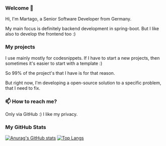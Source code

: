 ### Welcome 👋

Hi, I'm Martago, a Senior Software Developer from Germany. 

My main focus is definitely backend development in spring-boot.
But I like also to develop the frontend too :)

### My projects
I use mainly mostly for codesnippets. If I have to start a new projects, then sometimes it's easier to start with a template :)

So 99% of the project's that I have is for that reason.

But right now, I'm developing a open-source solution to a specific problem, that I need to fix.

### 📫 How to reach me?
Only via GitHub :) I like my privacy.

### My GitHub Stats
[![Anurag's GitHub stats](https://github-readme-stats.vercel.app/api?username=martago&layout=compact&show_icons=true&theme=tokyonight)](https://github.com/anuraghazra/github-readme-stats)
[![Top Langs](https://github-readme-stats.vercel.app/api/top-langs/?username=martago&theme=tokyonight)](https://github.com/anuraghazra/github-readme-stats)
